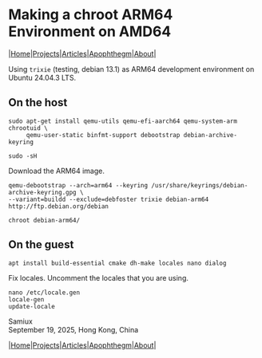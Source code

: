 # Making a chroot ARM64 Environment on AMD64

|[Home](/README.md)|[Projects](/projects.md)|[Articles](/articles.md)|[Apophthegm](/apophthegm.md)|[About](/about.md)|

Using ```trixie``` (testing, debian 13.1) as ARM64 development environment on Ubuntu 24.04.3 LTS.
 
## On the host
 
```
sudo apt-get install qemu-utils qemu-efi-aarch64 qemu-system-arm chrootuid \
     qemu-user-static binfmt-support debootstrap debian-archive-keyring
```
 
```
sudo -sH
```
 
Download the ARM64 image.
 
```
qemu-debootstrap --arch=arm64 --keyring /usr/share/keyrings/debian-archive-keyring.gpg \
--variant=buildd --exclude=debfoster trixie debian-arm64 http://ftp.debian.org/debian
```
 
```
chroot debian-arm64/
```
 
## On the guest
 
```
apt install build-essential cmake dh-make locales nano dialog
```
 
 Fix locales.  Uncomment the locales that you are using.
 
```
nano /etc/locale.gen
locale-gen
update-locale
```

Samiux        
September 19, 2025, Hong Kong, China        

|[Home](/README.md)|[Projects](/projects.md)|[Articles](/articles.md)|[Apophthegm](/apophthegm.md)|[About](/about.md)|
